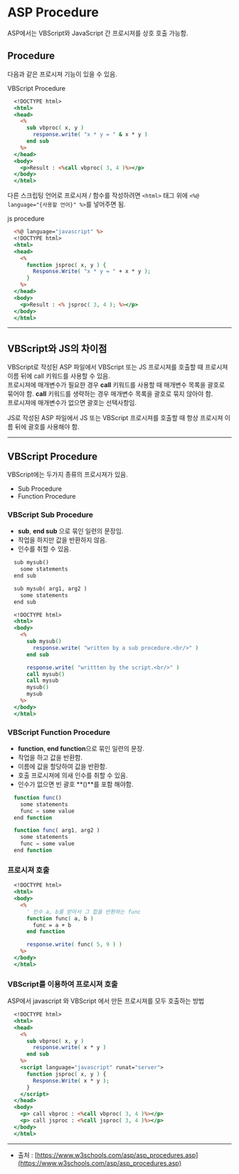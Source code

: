 # ASP Procedure

ASP에서는 VBScript와 JavaScript 간 프로시져를 상호 호출 가능함.

## Procedure

다음과 같은 프로시져 기능이 있을 수 있음.


VBScript Procedure
```asp
  <!DOCTYPE html>
  <html>
  <head>
    <%
      sub vbproc( x, y )
        response.write( "x * y = " & x * y )
      end sub
    %>
  </head>
  <body>
    <p>Result : <%call vbproc( 3, 4 )%></p>
  </body>
  </html>
```

다른 스크립팅 언어로 프로시져 / 함수를 작성하려면 `<html>` 태그 위에 `<%@ language="{사용할 언어}" %>`를 넣어주면 됨.  
  
js procedure
```asp
  <%@ language="javascript" %>
  <!DOCTYPE html>
  <html>
  <head>
    <%
      function jsproc( x, y ) {
        Response.Write( "x * y = " + x * y );
      }
    %>
  </head>
  <body>
    <p>Result : <% jsproc( 3, 4 ); %></p>
  </body>
  </html>
```
  
---
  
## VBScript와 JS의 차이점

VBScript로 작성된 ASP 파일에서 VBScript 또는 JS 프로시져를 호출할 때 프로시져 이름 뒤에 call 키워드를 사용할 수 있음.  
프로시져에 매개변수가 필요한 경우 **call** 키워드를 사용할 때 매개변수 목록을 괄호로 묶어야 함. **call** 키워드를 생략하는 경우 매개변수 목록을 괄호로 묶지 않아야 함.  
프로시져에 매개변수가 없으면 괄호는 선택사항임.  
  
JS로 작성된 ASP 파일에서 JS 또는 VBScript 프로시져를 호출할 때 항상 프로시져 이름 뒤에 괄호를 사용해야 함.  
  
---
  
## VBScript Procedure

VBScript에는 두가지 종류의 프로시져가 있음.
- Sub Procedure
- Function Procedure

### VBScript Sub Procedure

- **sub**, **end sub** 으로 묶인 일련의 문장임.
- 작업을 하지만 값을 반환하지 않음.
- 인수를 취할 수 있음.

```asp
  sub mysub() 
    some statements
  end sub
```
```asp
  sub mysub( arg1, arg2 ) 
    some statements
  end sub
```
```asp
  <!DOCTYPE html>
  <html>
  <body>
    <%
      sub mysub() 
        response.write( "written by a sub procedure.<br/>" )
      end sub

      response.write( "writtten by the script.<br/>" )
      call mysub()
      call mysub
      mysub()
      mysub
    %>
  </body>
  </html>
```

### VBScript Function Procedure

- **function**, **end function**으로 묶인 일련의 문장.
- 작업을 하고 값을 반환함.
- 이름에 값을 할당하여 값을 반환함.
- 호출 프로시져에 의새 인수를 취할 수 있음.
- 인수가 없으면 빈 괄호 **()**를 포함 해야함.

```javascript
  function func()
    some statements
    func = some value
  end function
```
```javascript
  function func( arg1, arg2 )
    some statements
    func = some value
  end function
```

### 프로시져 호출

```asp
  <!DOCTYPE html>
  <html>
  <body>
    <%
      ' 인수 a, b를 받아서 그 합을 반환하는 func
      function func( a, b )
        func = a + b
      end function

      response.write( func( 5, 9 ) )
    %>
  </body>
  </html>
```

### VBScript를 이용하여 프로시져 호출

ASP에서 javascript 와 VBScript 에서 만든 프로시져를 모두 호출하는 방법

```asp
  <!DOCTYPE html>
  <html>
  <head>
    <%
      sub vbproc( x, y )
        response.write( x * y )
      end sub
    %>
    <script language="javascript" runat="server">
      function jsproc( x, y ) {
        Response.Write( x * y );
      }
    </script>
  </head>
  <body>
    <p> call vbproc : <%call vbproc( 3, 4 )%></p>
    <p> call jsproc : <%call jsproc( 3, 4 )%></p>
  </body>
  </html>
```

---

- 출처 : [https://www.w3schools.com/asp/asp_procedures.asp](https://www.w3schools.com/asp/asp_procedures.asp)  